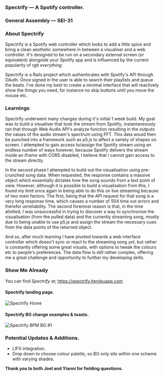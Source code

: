 ### **Spectrify — A Spotify controller.**

### General Assembly — SEI-31

### **About Spectrify**

Spectrify is a Spotify web controller which looks to add a little spice and bring a clean aesthetic somewhere in between a visualiser and a web controller. It's designed to be run on a secondary external screen (or equivalent) alongside your Spotify app and is influenced by the current popularity of *rgb everything*.

Spectrify is a Rails project which authenticates with Spotify's API through OAuth. Once signed in the user is able to search their playlists and queue the beats. I've done my best to create a minimal interface that will reactively show the things you need, for instance no skip buttons until you move the mouse etc.

### **Learnings**
Spectrify underwent many changes during it's initial 1 week build. My goal was to build a visualiser that took the stream from Spotify, instantaneously ran that through Web Audio API's analyze function resulting in the outputs the values of the audio stream's spectrum using FFT. This data would then be punched into a framework such as p5.js to affect a variety of shapes on screen. I attempted to gain access to/assign the Spotify stream using an endless number of ways however, because Spotify delivers the stream inside an iframe with CORS disabled, I believe that I cannot gain access to the stream directly.

In the second phase I attempted to build out the visualisation using pre-crunched song data. When requested, the response contains a massive object which essentially dictates how the song sounds from a text point of view. However, although it is possible to build a visualisation from this, I found my limit once again in being able to do this on live streaming because of two main factors. The first, being that the API request for that song is a very long response time, which causes a number of 504 time out errors and therefor unreliability. The second foremost reason is that, in the time allotted, I was unsuccessful in trying to discover a way to synchronise the visualisation (from the pulled data) and the currently streaming song, mostly due to being unable to use p5.js and assign the stream the necessary cues from the data points of the returned object.

And so, after much learning I have pivoted towards a web interface controller which doesn't sync or react to the streaming song *yet*, but rather is constantly offering some great visuals, with options to tweak the colours etc to people's preferences. The data flow is still rather complex, offering me a great challenge and opportunity to further my developing skills.

### **Show Me Already**
You can find *Spectrify* at; https://spectrify.herokuapp.com

#### Spectrify landing page.
![Spectrify Home](https://raw.githubusercontent.com/thomashexton/spectrify/master/screenshots/spectrify-login.gif)
#### Spectrify BG change examples & toasts.
![Spectrify BPM BG #1](https://raw.githubusercontent.com/thomashexton/spectrify/master/screenshots/spectrify-thriller.gif)

### **Potential Updates & Additions.**
- LIFX integration.
- Drop down to choose colour palette, so BG only sits within one scheme with varying shades.

**Thank you to both Joel and Yianni for fielding questions.**
